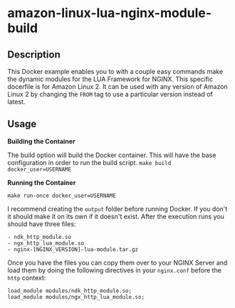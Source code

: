 # amazon-linux-lua-nginx-module-build

## Description

This Docker example enables you to with a couple easy commands make the dynamic modules for the LUA Framework for NGINX. This specific docerfile is for Amazon Linux 2. It can be used with any version of Amazon Linux 2 by changing the `FROM` tag to use a particular version instead of latest.

## Usage

**Building the Container**

The build option will build the Docker container. This will have the base configuration in order to run the build script.
`make build docker_user=USERNAME`

**Running the Container**

`make run-once docker_user=USERNAME`

I recommend creating the `output` folder before running Docker. If you don't it should make it on its own if it doesn't exist. After the execution runs you should have three files:

    - ndk_http_module.so
    - ngx_http_lua_module.so
    - nginx-[NGINX_VERSION]-lua-module.tar.gz

Once you have the files you can copy them over to your NGINX Server and load them by doing the following directives in your `nginx.conf` before the `http` context:

````
load_module modules/ndk_http_module.so;
load_module modules/ngx_http_lua_module.so;
````